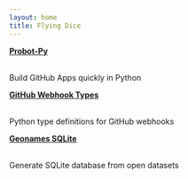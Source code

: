 ```yaml
---
layout: home
title: Flying Dice
---
```


<div class="container-xl clearfix">
  <div class="col-4 float-left border p-4">
    <a href="https://github.com/flyingdice/probot-py"><b>Probot-Py</b></a>
    <br/>
    <br/>
    <p>Build GitHub Apps quickly in Python</p>
  </div>
  <div class="col-4 float-left border p-4">
    <a href="https://github.com/flyingdice/github-webhook-types"><b>GitHub Webhook Types</b></a>
    <br/>
    <br/>
    <p>Python type definitions for GitHub webhooks</p>
  </div>
  <div class="col-4 float-left border p-4">
    <a href="https://github.com/flyingdice/geonames-sqlite"><b>Geonames SQLite</b></a>
    <br/>
    <br/>
    <p>Generate SQLite database from open datasets</p>
  </div>
</div>
